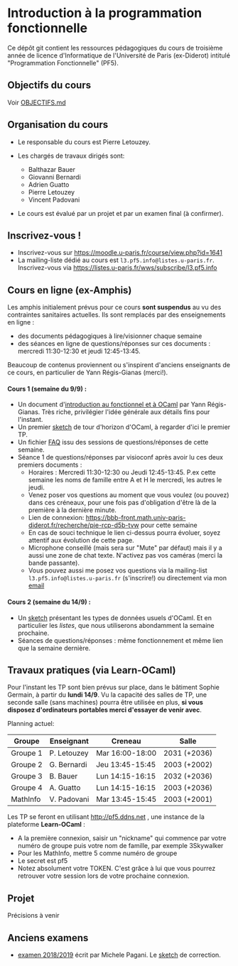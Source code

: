# Introduction à la programmation fonctionnelle

Ce dépôt git contient les ressources pédagogiques du cours de troisième
année de licence d'Informatique de l'Université de Paris (ex-Diderot) intitulé
"Programmation Fonctionnelle" (PF5).

## Objectifs du cours

Voir [OBJECTIFS.md](OBJECTIFS.md)

## Organisation du cours

- Le responsable du cours est Pierre Letouzey. 

- Les chargés de travaux dirigés sont:
  - Balthazar Bauer
  - Giovanni Bernardi
  - Adrien Guatto
  - Pierre Letouzey
  - Vincent Padovani

- Le cours est évalué par un projet et par un examen final (à confirmer).

## Inscrivez-vous !

- Inscrivez-vous sur https://moodle.u-paris.fr/course/view.php?id=1641
- La mailing-liste dédié au cours est `l3.pf5.info@listes.u-paris.fr`. Inscrivez-vous via https://listes.u-paris.fr/wws/subscribe/l3.pf5.info


## Cours en ligne (ex-Amphis)

Les amphis initialement prévus pour ce cours **sont suspendus** au vu des contraintes sanitaires actuelles.
Ils sont remplacés par des enseignements en ligne :
  - des documents pédagogiques à lire/visionner chaque semaine
  - des séances en ligne de questions/réponses sur ces documents : mercredi 11:30-12:30 et jeudi 12:45-13:45.

Beaucoup de contenus proviennent ou s'inspirent d'anciens enseignants de ce cours, en particulier de Yann Régis-Gianas (merci!).

#### Cours 1 (semaine du 9/9) :
  - Un document d'[introduction au fonctionnel et à OCaml](slides/cours-01-yann.pdf) par Yann Régis-Gianas. 
    Très riche, privilégier l'idée générale aux détails fins pour l'instant.
  - Un premier [sketch](https://sketch.sh/s/H3xyXu6P3YdaHMqOVYXq6b/) de tour d'horizon d'OCaml, à regarder d'ici le premier TP.
  - Un fichier [FAQ](faq/faq1.md) issu des sessions de questions/réponses de cette semaine.
  - Séance 1 de questions/réponses par visioconf après avoir lu ces deux premiers documents :
    - Horaires : Mercredi 11:30-12:30 ou Jeudi 12:45-13:45.
      P.ex cette semaine les noms de famille entre A et H le mercredi, les autres le jeudi.
    - Venez poser vos questions au moment que vous voulez (ou pouvez) dans ces créneaux,
      pour une fois pas d'obligation d'être là de la première à la dernière minute. 
    - Lien de connexion: https://bbb-front.math.univ-paris-diderot.fr/recherche/pie-rcp-d5b-tvw pour cette semaine
    - En cas de souci technique le lien ci-dessus pourra évoluer, soyez attentif aux évolution de cette page.
    - Microphone conseillé (mais sera sur "Mute" par défaut) mais il y a aussi une zone de chat texte.
      N'activez pas vos caméras (merci la bande passante).
    - Vous pouvez aussi me posez vos questions via la mailing-list `l3.pf5.info@listes.u-paris.fr` (s'inscrire!) ou
      directement via mon [email](http://www.irif.fr/~letouzey)

#### Cours 2 (semaine du 14/9) :
  - Un [sketch](https://sketch.sh/s/RjxDVUFPNMiZqKxDtzdezN/) présentant les types de données usuels d'OCaml. Et en particulier les *listes*, que nous utiliserons abondamment la semaine prochaine.
  - Séances de questions/réponses : même fonctionnement et même lien que la semaine dernière.


## Travaux pratiques (via Learn-OCaml)

Pour l'instant les TP sont bien prévus sur place, dans le bâtiment Sophie Germain, à partir du **lundi 14/9**.
Vu la capacité des salles de TP, une seconde salle (sans machines) pourra être utilisée
en plus, **si vous disposez d'ordinateurs portables merci d'essayer de venir avec**.

Planning actuel:

| Groupe   | Enseignant  | Creneau         | Salle        |
|----------|-------------|-----------------|--------------|
| Groupe 1 | P. Letouzey | Mar 16:00-18:00 | 2031 (+2036) |
| Groupe 2 | G. Bernardi | Jeu 13:45-15:45 | 2003 (+2002) |
| Groupe 3 | B. Bauer    | Lun 14:15-16:15 | 2032 (+2036) |
| Groupe 4 | A. Guatto   | Lun 14:15-16:15 | 2003 (+2036) |
| MathInfo | V. Padovani | Mar 13:45-15:45 | 2003 (+2001) |

Les TP se feront en utilisant http://pf5.ddns.net , une instance de la plateforme **Learn-OCaml** : 
- A la première connexion, saisir un "nickname" qui commence par votre numéro de groupe puis votre nom de famille, par exemple 3Skywalker
- Pour les MathInfo, mettre 5 comme numéro de groupe
- Le secret est pf5
- Notez absolument votre TOKEN. C'est grâce à lui que vous pourrez retrouver votre session lors de votre prochaine connexion.


## Projet

Précisions à venir

## Anciens examens

- [examen 2018/2019](exams/examen1819.pdf) écrit par Michele Pagani.
  Le [sketch](https://sketch.sh/s/dgfrHHkNzdUuf3VYTRO3Vy/) de correction.
